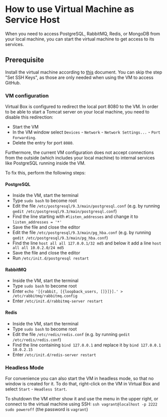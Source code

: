 # How to use Virtual Machine as Service Host

When you need to access PostgreSQL, RabbitMQ, Redis, or MongoDB from your local machine, you can start the virtual machine to get access to its services.

## Prerequisite
Install the virtual machine according to [this](https://github.wdf.sap.corp/agile-se/vagrant-development-box/blob/master/VMImage_GettingStarted.md) document.
You can skip the step "Set SSH Keys", as those are only needed when using the VM to access GitHub.

### VM configuration

Virtual Box is configured to redirect the local port 8080 to the VM. In order to be able to start a Tomcat server on your local machine, you need to disable this redirection:

- Start the VM
- In the VM window select `Devices` - `Network` - `Network Settings...` - `Port Forwarding`.
- Delete the entry for port `8080`.

Furthermore, the current VM configuration does not accept connections from the outside (which includes your local machine) to internal services like PostgreSQL running inside the VM.

To fix this, perform the following steps:

#### PostgreSQL
 - Inside the VM, start the terminal
 - Type `sudo bash` to become root
 - Edit the file `/etc/postgresql/9.3/main/postgresql.conf` (e.g. by running `gedit /etc/postgresql/9.3/main/postgresql.conf`)
 - Find the line starting with `#listen_addresses` and change it to `listen_addresses = '*'`
 - Save the file and close the editor
 - Edit the file `/etc/postgresql/9.3/main/pg_hba.conf` (e.g. by running `gedit /etc/postgresql/9.3/main/pg_hba.conf`)
 - Find the line `host all all 127.0.0.1/32 md5` and below it add a line `host all all 10.0.2.0/24 md5`
 - Save the file and close the editor
 - Run `/etc/init.d/postgresql restart`

#### RabbitMQ 
 - Inside the VM, start the terminal
 - Type `sudo bash` to become root
 - Enter `echo '[{rabbit, [{loopback_users, []}]}].' > /etc/rabbitmq/rabbitmq.config`
 - Enter `/etc/init.d/rabbitmq-server restart`

#### Redis
 - Inside the VM, start the terminal
 - Type `sudo bash` to become root
 - Edit the file `/etc/redis/redis.conf` (e.g. by running `gedit /etc/redis/redis.conf`)
 - Find the line containing `bind 127.0.0.1` and replace it by `bind 127.0.0.1 10.0.2.15`
 - Enter `/etc/init.d/redis-server restart`

### Headless Mode
For convenience you can also start the VM in headless mode, so that no window is created for it.
To do that, right-click on the VM in Virtual Box and select `Start` - `Headless Start`.

To shutdown the VM either show it and use the menu in the upper right, or connect to the virtual machine using SSH:
`ssh vagrant@localhost -p 2222 sudo poweroff` (the password is `vagrant`)
